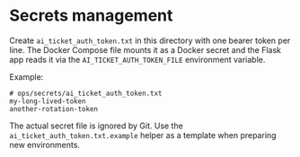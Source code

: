 # Secrets management

Create `ai_ticket_auth_token.txt` in this directory with one bearer token per line. The Docker Compose file mounts it as a Docker secret and the Flask app reads it via the `AI_TICKET_AUTH_TOKEN_FILE` environment variable.

Example:

```
# ops/secrets/ai_ticket_auth_token.txt
my-long-lived-token
another-rotation-token
```

The actual secret file is ignored by Git. Use the `ai_ticket_auth_token.txt.example` helper as a template when preparing new environments.
